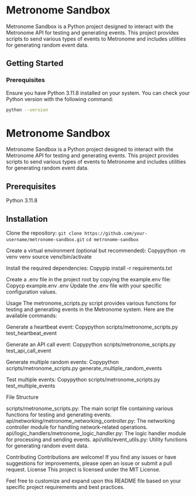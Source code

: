 # Metronome Sandbox

Metronome Sandbox is a Python project designed to interact with the Metronome API for testing and generating events. This project provides scripts to send various types of events to Metronome and includes utilities for generating random event data.

## Getting Started

### Prerequisites

Ensure you have Python 3.11.8 installed on your system. You can check your Python version with the following command:

```bash
python --version
```



# Metronome Sandbox
Metronome Sandbox is a Python project designed to interact with the Metronome API for testing and generating events. This project provides scripts to send various types of events to Metronome and includes utilities for generating random event data.

## Prerequisites
Python 3.11.8

## Installation

Clone the repository:
```git clone https://github.com/your-username/metronome-sandbox.git```
```cd metronome-sandbox```

Create a virtual environment (optional but recommended):
Copypython -m venv venv
source venv/bin/activate

Install the required dependencies:
Copypip install -r requirements.txt

Create a .env file in the project root by copying the example.env file:
Copycp example.env .env
Update the .env file with your specific configuration values.

Usage
The metronome_scripts.py script provides various functions for testing and generating events in the Metronome system. Here are the available commands:

Generate a heartbeat event:
Copypython scripts/metronome_scripts.py test_heartbeat_event

Generate an API call event:
Copypython scripts/metronome_scripts.py test_api_call_event

Generate multiple random events:
Copypython scripts/metronome_scripts.py generate_multiple_random_events

Test multiple events:
Copypython scripts/metronome_scripts.py test_multiple_events


File Structure

scripts/metronome_scripts.py: The main script file containing various functions for testing and generating events.
api/networking/metronome_networking_controller.py: The networking controller module for handling network-related operations.
api/logic_handlers/metronome_logic_handler.py: The logic handler module for processing and sending events.
api/utils/event_utils.py: Utility functions for generating random event data.

Contributing
Contributions are welcome! If you find any issues or have suggestions for improvements, please open an issue or submit a pull request.
License
This project is licensed under the MIT License.

Feel free to customize and expand upon this README file based on your specific project requirements and best practices.